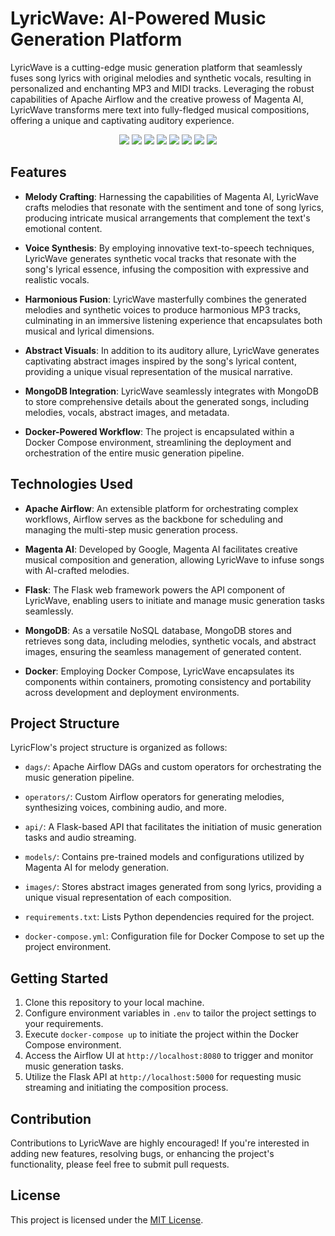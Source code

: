 # LyricWave: AI-Powered Music Generation Platform

LyricWave is a cutting-edge music generation platform that seamlessly fuses song lyrics with original melodies and synthetic vocals, resulting in personalized and enchanting MP3 and MIDI tracks. Leveraging the robust capabilities of Apache Airflow and the creative prowess of Magenta AI, LyricWave transforms mere text into fully-fledged musical compositions, offering a unique and captivating auditory experience.

<p align="center">
  <img src="https://img.shields.io/badge/flask-%23000.svg?style=for-the-badge&logo=flask&logoColor=white" />
  <img src="https://img.shields.io/badge/Apache%20Airflow-017CEE?style=for-the-badge&logo=Apache%20Airflow&logoColor=white" />
  <img src="https://img.shields.io/badge/gunicorn-%298729.svg?style=for-the-badge&logo=gunicorn&logoColor=white" />
  <img src="https://img.shields.io/badge/redis-%23DD0031.svg?style=for-the-badge&logo=redis&logoColor=white" />
  <img src="https://img.shields.io/badge/python-3670A0?style=for-the-badge&logo=python&logoColor=ffdd54" />
  <img src="https://img.shields.io/badge/postgres-%23316192.svg?style=for-the-badge&logo=postgresql&logoColor=white" />
  <img src="https://img.shields.io/badge/MongoDB-%234ea94b.svg?style=for-the-badge&logo=mongodb&logoColor=white" />
  <img src="https://img.shields.io/badge/docker-%230db7ed.svg?style=for-the-badge&logo=docker&logoColor=white" />
</p>

## Features
- **Melody Crafting**: Harnessing the capabilities of Magenta AI, LyricWave crafts melodies that resonate with the sentiment and tone of song lyrics, producing intricate musical arrangements that complement the text's emotional content.

- **Voice Synthesis**: By employing innovative text-to-speech techniques, LyricWave generates synthetic vocal tracks that resonate with the song's lyrical essence, infusing the composition with expressive and realistic vocals.

- **Harmonious Fusion**: LyricWave masterfully combines the generated melodies and synthetic voices to produce harmonious MP3 tracks, culminating in an immersive listening experience that encapsulates both musical and lyrical dimensions.

- **Abstract Visuals**: In addition to its auditory allure, LyricWave generates captivating abstract images inspired by the song's lyrical content, providing a unique visual representation of the musical narrative.

- **MongoDB Integration**: LyricWave seamlessly integrates with MongoDB to store comprehensive details about the generated songs, including melodies, vocals, abstract images, and metadata.

- **Docker-Powered Workflow**: The project is encapsulated within a Docker Compose environment, streamlining the deployment and orchestration of the entire music generation pipeline.

## Technologies Used
- **Apache Airflow**: An extensible platform for orchestrating complex workflows, Airflow serves as the backbone for scheduling and managing the multi-step music generation process.

- **Magenta AI**: Developed by Google, Magenta AI facilitates creative musical composition and generation, allowing LyricWave to infuse songs with AI-crafted melodies.

- **Flask**: The Flask web framework powers the API component of LyricWave, enabling users to initiate and manage music generation tasks seamlessly.

- **MongoDB**: As a versatile NoSQL database, MongoDB stores and retrieves song data, including melodies, synthetic vocals, and abstract images, ensuring the seamless management of generated content.

- **Docker**: Employing Docker Compose, LyricWave encapsulates its components within containers, promoting consistency and portability across development and deployment environments.

## Project Structure
LyricFlow's project structure is organized as follows:

- `dags/`: Apache Airflow DAGs and custom operators for orchestrating the music generation pipeline.

- `operators/`: Custom Airflow operators for generating melodies, synthesizing voices, combining audio, and more.

- `api/`: A Flask-based API that facilitates the initiation of music generation tasks and audio streaming.

- `models/`: Contains pre-trained models and configurations utilized by Magenta AI for melody generation.

- `images/`: Stores abstract images generated from song lyrics, providing a unique visual representation of each composition.

- `requirements.txt`: Lists Python dependencies required for the project.

- `docker-compose.yml`: Configuration file for Docker Compose to set up the project environment.

## Getting Started
1. Clone this repository to your local machine.
2. Configure environment variables in `.env` to tailor the project settings to your requirements.
3. Execute `docker-compose up` to initiate the project within the Docker Compose environment.
4. Access the Airflow UI at `http://localhost:8080` to trigger and monitor music generation tasks.
5. Utilize the Flask API at `http://localhost:5000` for requesting music streaming and initiating the composition process.

## Contribution
Contributions to LyricWave are highly encouraged! If you're interested in adding new features, resolving bugs, or enhancing the project's functionality, please feel free to submit pull requests.

## License
This project is licensed under the [MIT License](LICENSE).

